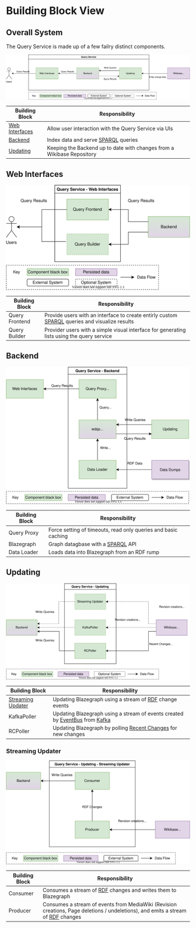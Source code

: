 # Building Block View

## Overall System

The Query Service is made up of a few failry distinct components.

![](./diagrams/05-00-building-blocks.drawio.svg)

| Building Block                    | Responsibility                                                         |
| --------------------------------- | ---------------------------------------------------------------------- |
| [Web Interfaces](#web-interfaces) | Allow user interaction with the Query Service via UIs                  |
| [Backend](#backend)               | Index data and serve [SPARQL](./../../Glossary.md#sparql) queries      |
| [Updating](#updating)             | Keeping the Backend up to date with changes from a Wikibase Repository |

## Web Interfaces

![](./diagrams/05-01-web-interfaces.drawio.svg)

| Building Block | Responsibility                                                                                                              |
| -------------- | --------------------------------------------------------------------------------------------------------------------------- |
| Query Frontend | Provide users with an interface to create entirly custom [SPARQL](./../../Glossary.md#sparql) queries and visualize results |
| Query Builder  | Provider users with a simple visual interface for generating lists using the query service                                  |

## Backend

![](./diagrams/05-01-backend.drawio.svg)

| Building Block | Responsibility                                                  |
| -------------- | --------------------------------------------------------------- |
| Query Proxy    | Force setting of timeouts, read only queries and basic caching  |
| Blazegraph     | Graph datagbase with a [SPARQL](./../../Glossary.md#sparql) API |
| Data Loader    | Loads data into Blazegraph from an RDF rump                     |

## Updating

![](./diagrams/05-01-updating.drawio.svg)

| Building Block                          | Responsibility                                                                                                                           |
| --------------------------------------- | ---------------------------------------------------------------------------------------------------------------------------------------- |
| [Streaming Updater](#streaming-updater) | Updating Blazegraph using a stream of [RDF](./../../Glossary.md#rdf) change events                                                       |
| KafkaPoller                             | Updating Blazegraph using a stream of events created by [EventBus](./../../Glossary.md#eventbus) from [Kafka](./../../Glossary.md#kafka) |
| RCPoller                                | Updating Blazegraph by polling [Recent Changes](./../../Glossary.md#recent-changes) for new changes                                      |

### Streaming Updater

![](./diagrams/05-02-streaming-updater.drawio.svg)

| Building Block | Responsibility                                                                                                                                              |
| -------------- | ----------------------------------------------------------------------------------------------------------------------------------------------------------- |
| Consumer       | Consumes a stream of [RDF](./../../Glossary.md#rdf) changes and writes them to Blazegraph                                                                   |
| Producer       | Consumes a stream of events from MediaWiki (Revision creations, Page deletions / undeletions), and emits a stream of [RDF](./../../Glossary.md#rdf) changes |
